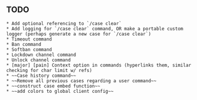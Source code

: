 ## TODO
	* Add optional referencing to `/case clear`
	* Add logging for `/case clear` command, OR make a portable custom logger (perhaps generate a new case for `/case clear`)
	* Timeout command
	* Ban command
	* Softban command
	* Lockdown channel command
	* Unlock channel command
	* [major] [pain] Context option in commands (hyperlinks them, similar checking for char limit w/ refs)
	* ~~Case history command~~
	* ~~Remove all previous cases regarding a user command~~
	* ~~construct case embed function~~
	* ~~add colors to global client config~~